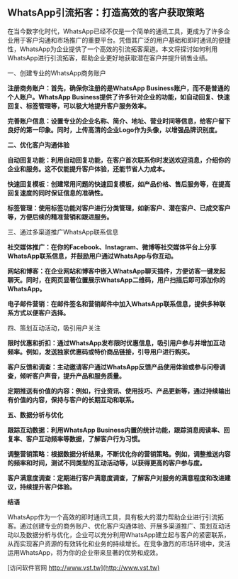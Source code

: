 ## **WhatsApp引流拓客：打造高效的客户获取策略**

在当今数字化时代，WhatsApp已经不仅是一个简单的通讯工具，更成为了许多企业用于客户沟通和市场推广的重要平台。凭借其广泛的用户基础和即时通讯的便捷性，WhatsApp为企业提供了一个高效的引流拓客渠道。本文将探讨如何利用WhatsApp进行引流拓客，帮助企业更好地获取潜在客户并提升销售业绩。

一、创建专业的WhatsApp商务账户

**注册商务账户：首先，确保你注册的是WhatsApp Business账户，而不是普通的个人账户。WhatsApp Business提供了许多针对企业的功能，如自动回复、快速回复、标签管理等，可以极大地提升客户服务效率。**

**完善账户信息：设置专业的企业名称、简介、地址、营业时间等信息，给客户留下良好的第一印象。同时，上传高清的企业Logo作为头像，以增强品牌识别度。**

**二、优化客户沟通体验**

**自动回复功能：利用自动回复功能，在客户首次联系你时发送欢迎消息，介绍你的企业和服务。这不仅能提升客户体验，还能节省人力成本。**

**快速回复模板：创建常用问题的快速回复模板，如产品价格、售后服务等，在提高回复速度的同时保证信息的准确性。**

**标签管理：使用标签功能对客户进行分类管理，如新客户、潜在客户、已成交客户等，方便后续的精准营销和跟进服务。**

三、通过多渠道推广WhatsApp联系信息

**社交媒体推广：在你的Facebook、Instagram、微博等社交媒体平台上分享WhatsApp联系信息，并鼓励用户通过WhatsApp与你互动。**

**网站和博客：在企业网站和博客中嵌入WhatsApp聊天插件，方便访客一键发起聊天。同时，在网页显著位置展示WhatsApp二维码，用户扫描后即可添加你的WhatsApp。**

**电子邮件营销：在邮件签名和营销邮件中加入WhatsApp联系信息，提供多种联系方式以便客户选择。**

四、策划互动活动，吸引用户关注

**限时优惠和折扣：通过WhatsApp发布限时优惠信息，吸引用户参与并增加互动频率。例如，发送独家优惠码或特价商品链接，引导用户进行购买。**

**客户反馈和调查：主动邀请客户通过WhatsApp反馈产品使用体验或参与问卷调查，倾听客户声音，提升产品和服务质量。**

**定期推送有价值的内容：例如，行业资讯、使用技巧、产品更新等，通过持续输出有价值的内容，保持与客户的长期互动和联系。**

**五、数据分析与优化**

**跟踪互动数据：利用WhatsApp Business内置的统计功能，跟踪消息阅读率、回复率、客户互动频率等数据，了解客户行为习惯。**

**调整营销策略：根据数据分析结果，不断优化你的营销策略。例如，调整推送内容的频率和时间，测试不同类型的互动活动等，以获得更高的客户参与度。**

**客户满意度调查：定期进行客户满意度调查，了解客户对服务的满意程度和改进建议，持续提升客户体验。**

**结语**

WhatsApp作为一个高效的即时通讯工具，具有极大的潜力帮助企业进行引流拓客。通过创建专业的商务账户、优化客户沟通体验、开展多渠道推广、策划互动活动以及数据分析与优化，企业可以充分利用WhatsApp建立起与客户的紧密联系，从而实现客户资源的有效转化和业务的持续增长。在竞争激烈的市场环境中，灵活运用WhatsApp，将为你的企业带来显著的优势和成效。


[访问软件官网 http://www.vst.tw](http://www.vst.tw)
